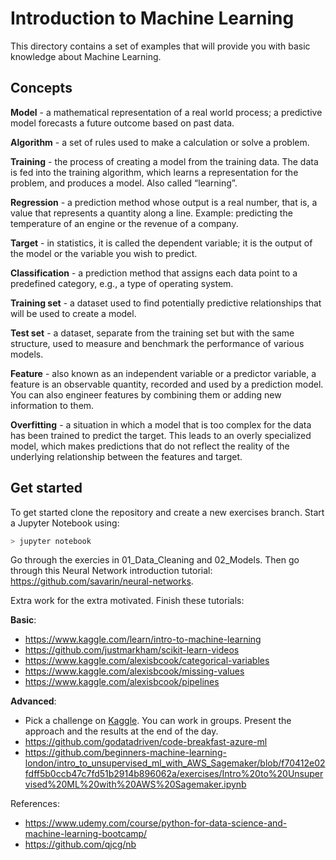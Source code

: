 # Introduction to Machine Learning
This directory contains a set of examples that will provide you with basic knowledge about Machine Learning. 

## Concepts

**Model** - a mathematical representation of a real world process; a predictive model forecasts a future outcome based on past data.

**Algorithm** - a set of rules used to make a calculation or solve a problem.

**Training** - the process of creating a model from the training data. The data is fed into the training algorithm, which learns a representation for the problem, and produces a model. Also called “learning”.

**Regression** - a prediction method whose output is a real number, that is, a value that represents a quantity along a line. Example: predicting the temperature of an engine or the revenue of a company.

**Target** - in statistics, it is called the dependent variable; it is the output of the model or the variable you wish to predict.

**Classification** - a prediction method that assigns each data point to a predefined category, e.g., a type of operating system.

**Training set** - a dataset used to find potentially predictive relationships that will be used to create a model.

**Test set** - a dataset, separate from the training set but with the same structure, used to measure and benchmark the performance of various models.

**Feature** - also known as an independent variable or a predictor variable, a feature is an observable quantity, recorded and used by a prediction model. You can also engineer features by combining them or adding new information to them.

**Overfitting** - a situation in which a model that is too complex for the data has been trained to predict the target. This leads to an overly specialized model, which makes predictions that do not reflect the reality of the underlying relationship between the features and target.

## Get started
To get started clone the repository and create a new exercises branch. Start a Jupyter Notebook using:

```bash
> jupyter notebook
```

Go through the exercies in 01_Data_Cleaning and 02_Models. Then go through this Neural Network introduction tutorial: https://github.com/savarin/neural-networks. 

Extra work for the extra motivated. Finish these tutorials:

**Basic**:
* https://www.kaggle.com/learn/intro-to-machine-learning
* https://github.com/justmarkham/scikit-learn-videos
* https://www.kaggle.com/alexisbcook/categorical-variables
* https://www.kaggle.com/alexisbcook/missing-values
* https://www.kaggle.com/alexisbcook/pipelines


**Advanced**:
* Pick a challenge on [Kaggle](https://www.kaggle.com/). You can work in groups. Present the approach and the results at the end of the day.
* https://github.com/godatadriven/code-breakfast-azure-ml
* https://github.com/beginners-machine-learning-london/intro_to_unsupervised_ml_with_AWS_Sagemaker/blob/f70412e02fdff5b0ccb47c7fd51b2914b896062a/exercises/Intro%20to%20Unsupervised%20ML%20with%20AWS%20Sagemaker.ipynb

References:
* https://www.udemy.com/course/python-for-data-science-and-machine-learning-bootcamp/
* https://github.com/qjcg/nb